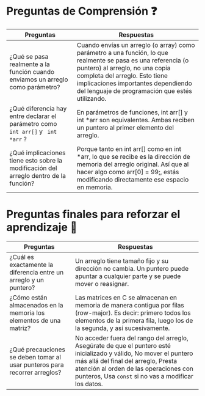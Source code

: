 # Preguntas de Comprensión ❓

| Preguntas | Respuestas|
|--------------|--------------|
| ¿Qué se pasa realmente a la función cuando enviamos un arreglo como parámetro? | Cuando envías un arreglo (o array) como parámetro a una función, lo que realmente se pasa es una referencia (o puntero) al arreglo, no una copia completa del arreglo. Esto tiene implicaciones importantes dependiendo del lenguaje de programación que estés utilizando.|
| ¿Qué diferencia hay entre declarar el parámetro como ``` int arr[]```  y ``` int *arr``` ? | En parámetros de funciones, int arr[] y int *arr son equivalentes. Ambas reciben un puntero al primer elemento del arreglo.|
| ¿Qué implicaciones tiene esto sobre la modificación del arreglo dentro de la función?| Porque tanto en int arr[] como en int *arr, lo que se recibe es la dirección de memoria del arreglo original. Así que al hacer algo como arr[0] = 99;, estás modificando directamente ese espacio en memoria.|

# Preguntas finales para reforzar el aprendizaje 🧠

| Preguntas | Respuestas |
|--------------|--------------|
| ¿Cuál es exactamente la diferencia entre un arreglo y un puntero? | Un arreglo tiene tamaño fijo y su dirección no cambia. Un puntero puede apuntar a cualquier parte y se puede mover o reasignar. |
|¿Cómo están almacenados en la memoria los elementos de una matriz?| Las matrices en C se almacenan en memoria de manera contigua por filas (row-major). Es decir: primero todos los elementos de la primera fila, luego los de la segunda, y así sucesivamente. |
| ¿Qué precauciones se deben tomar al usar punteros para recorrer arreglos?|No acceder fuera del rango del arreglo, Asegúrate de que el puntero esté inicializado y válido, No mover el puntero más allá del final del arreglo, Presta atención al orden de las operaciones con punteros, Usa ```const``` si no vas a modificar los datos.


